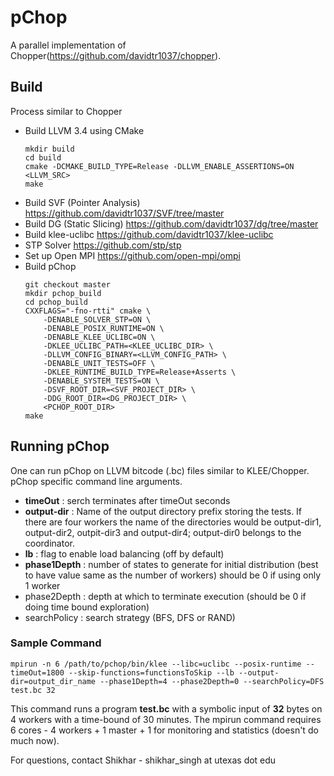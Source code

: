 # pChop

A parallel implementation of Chopper(https://github.com/davidtr1037/chopper).

## Build

  Process similar to Chopper 

* Build LLVM 3.4 using CMake
  ```
  mkdir build
  cd build
  cmake -DCMAKE_BUILD_TYPE=Release -DLLVM_ENABLE_ASSERTIONS=ON <LLVM_SRC>
  make
  ```
* Build SVF (Pointer Analysis)
  https://github.com/davidtr1037/SVF/tree/master
* Build DG (Static Slicing)
  https://github.com/davidtr1037/dg/tree/master
* Build klee-uclibc
  https://github.com/davidtr1037/klee-uclibc
* STP Solver
  https://github.com/stp/stp
* Set up Open MPI 
  https://github.com/open-mpi/ompi 
* Build pChop
  ```
  git checkout master
  mkdir pchop_build
  cd pchop_build
  CXXFLAGS="-fno-rtti" cmake \ 
      -DENABLE_SOLVER_STP=ON \
      -DENABLE_POSIX_RUNTIME=ON \
      -DENABLE_KLEE_UCLIBC=ON \
      -DKLEE_UCLIBC_PATH=<KLEE_UCLIBC_DIR> \
      -DLLVM_CONFIG_BINARY=<LLVM_CONFIG_PATH> \
      -DENABLE_UNIT_TESTS=OFF \
      -DKLEE_RUNTIME_BUILD_TYPE=Release+Asserts \
      -DENABLE_SYSTEM_TESTS=ON \
      -DSVF_ROOT_DIR=<SVF_PROJECT_DIR> \
      -DDG_ROOT_DIR=<DG_PROJECT_DIR> \
      <PCHOP_ROOT_DIR>
  make
  ```
  
## Running pChop

One can run pChop on LLVM bitcode (.bc) files similar to KLEE/Chopper. 
pChop specific command line arguments.
* **timeOut** : serch terminates after timeOut seconds
* **output-dir** : Name of the output directory prefix storing the tests. If there are four workers
              the name of the directories would be output-dir1, output-dir2, outpit-dir3 and
              output-dir4; output-dir0 belongs to the coordinator.
* **lb** : flag to enable load balancing (off by default)
* **phase1Depth** : number of states to generate for initial distribution (best to have value same as the number of workers)
               should be 0 if using only 1 worker
* phase2Depth : depth at which to terminate execution (should be 0 if doing time bound exploration)
* searchPolicy : search strategy (BFS, DFS or RAND)

### Sample Command
```
mpirun -n 6 /path/to/pchop/bin/klee --libc=uclibc --posix-runtime --timeOut=1800 --skip-functions=functionsToSkip --lb --output-dir=output_dir_name --phase1Depth=4 --phase2Depth=0 --searchPolicy=DFS test.bc 32
```

This command runs a program **test.bc** with a symbolic input of **32** bytes on 4 workers with a time-bound of 30 minutes. The mpirun command requires 6 cores - 4 workers + 1 master + 1 for monitoring and statistics (doesn't do much now).

For questions, contact Shikhar - shikhar_singh at utexas dot edu
